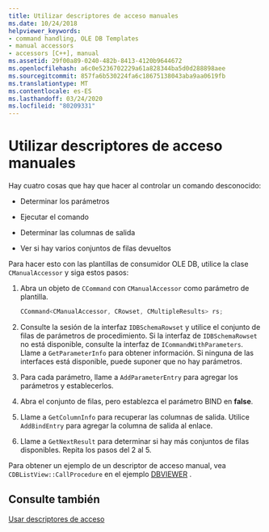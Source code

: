 ```yaml
---
title: Utilizar descriptores de acceso manuales
ms.date: 10/24/2018
helpviewer_keywords:
- command handling, OLE DB Templates
- manual accessors
- accessors [C++], manual
ms.assetid: 29f00a89-0240-482b-8413-4120b9644672
ms.openlocfilehash: a6c0e5236702229a61a828344ba5d0d288898aee
ms.sourcegitcommit: 857fa6b530224fa6c18675138043aba9aa0619fb
ms.translationtype: MT
ms.contentlocale: es-ES
ms.lasthandoff: 03/24/2020
ms.locfileid: "80209331"
---
```

# <a name="using-manual-accessors"></a>Utilizar descriptores de acceso manuales

Hay cuatro cosas que hay que hacer al controlar un comando desconocido:

- Determinar los parámetros

- Ejecutar el comando

- Determinar las columnas de salida

- Ver si hay varios conjuntos de filas devueltos

Para hacer esto con las plantillas de consumidor OLE DB, utilice la clase `CManualAccessor` y siga estos pasos:

1. Abra un objeto de `CCommand` con `CManualAccessor` como parámetro de plantilla.

    ```cpp
    CCommand<CManualAccessor, CRowset, CMultipleResults> rs;
    ```

1. Consulte la sesión de la interfaz `IDBSchemaRowset` y utilice el conjunto de filas de parámetros de procedimiento. Si la interfaz de `IDBSchemaRowset` no está disponible, consulte la interfaz de `ICommandWithParameters`. Llame a `GetParameterInfo` para obtener información. Si ninguna de las interfaces está disponible, puede suponer que no hay parámetros.

1. Para cada parámetro, llame a `AddParameterEntry` para agregar los parámetros y establecerlos.

1. Abra el conjunto de filas, pero establezca el parámetro BIND en **false**.

1. Llame a `GetColumnInfo` para recuperar las columnas de salida. Utilice `AddBindEntry` para agregar la columna de salida al enlace.

1. Llame a `GetNextResult` para determinar si hay más conjuntos de filas disponibles. Repita los pasos del 2 al 5.

Para obtener un ejemplo de un descriptor de acceso manual, vea `CDBListView::CallProcedure` en el ejemplo [DBVIEWER](https://github.com/Microsoft/VCSamples/tree/master/VC2010Samples/ATL/OLEDB/Consumer) .

## <a name="see-also"></a>Consulte también

[Usar descriptores de acceso](../../data/oledb/using-accessors.md)
